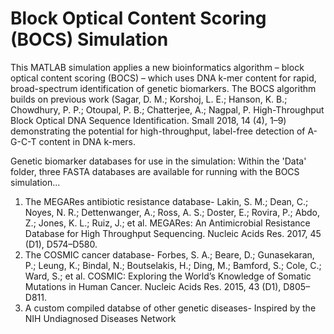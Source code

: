 # Block Optical Content Scoring (BOCS) Simulation
This MATLAB simulation applies a new bioinformatics algorithm – block optical content scoring (BOCS) – which uses DNA k-mer content for rapid, broad-spectrum identification of genetic biomarkers. The BOCS algorithm builds on previous work (Sagar, D. M.; Korshoj, L. E.; Hanson, K. B.; Chowdhury, P. P.; Otoupal, P. B.; Chatterjee, A.; Nagpal, P. High-Throughput Block Optical DNA Sequence Identification. Small 2018, 14 (4), 1–9) demonstrating the potential for high-throughput, label-free detection of A-G-C-T content in DNA k-mers.

Genetic biomarker databases for use in the simulation:
Within the 'Data' folder, three FASTA databases are available for running with the BOCS simulation...
1. The MEGARes antibiotic resistance database-
Lakin, S. M.; Dean, C.; Noyes, N. R.; Dettenwanger, A.; Ross, A. S.; Doster, E.; Rovira, P.; Abdo, Z.; Jones, K. L.; Ruiz, J.; et al. MEGARes: An Antimicrobial Resistance Database for High Throughput Sequencing. Nucleic Acids Res. 2017, 45 (D1), D574–D580.
2. The COSMIC cancer database-
Forbes, S. A.; Beare, D.; Gunasekaran, P.; Leung, K.; Bindal, N.; Boutselakis, H.; Ding, M.; Bamford, S.; Cole, C.; Ward, S.; et al. COSMIC: Exploring the World’s Knowledge of Somatic Mutations in Human Cancer. Nucleic Acids Res. 2015, 43 (D1), D805–D811.
3. A custom compiled databse of other genetic diseases-
Inspired by the NIH Undiagnosed Diseases Network
